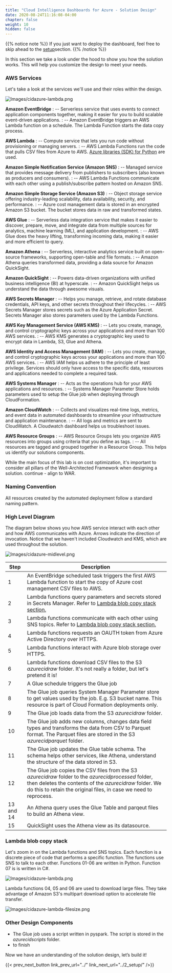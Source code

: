```yaml
---
title: "Cloud Intelligence Dashboards for Azure - Solution Design"
date: 2020-08-24T11:16:08-04:00
chapter: false
weight: 10
hidden: false
---
```


{{% notice note %}}
If you just want to deploy the dashboard, feel free to skip ahead to the [setup](../2_setup/)section.
{{% /notice %}}

In this section we take a look under the hood to show you how the solution works. This will help you customize the design to meet your needs.

### AWS Services
Let's take a look at the services we'll use and their roles within the design.

![Images/cidazure-lambda.png](/Cost/300_Cloud_Intelligence_Dashboard_for_Azure/Images/cidazure-services.png)

**Amazon EventBridge**
: -- Serverless service that uses events to connect application components together, making it easier for you to build scalable event-driven applications.
: -- Amazon EventBridge triggers an AWS Lambda function on a schedule. The Lambda Function starts the data copy process.

**AWS Lambda** 
: -- Compute service that lets you run code without provisioning or managing servers.
: -- AWS Lambda Functions run the code that pulls CSV files from Azure to AWS. [Azure libraries (SDK) for Python](https://learn.microsoft.com/en-us/azure/developer/python/sdk/azure-sdk-overview) are used.

**Amazon Simple Notification Service (Amazon SNS)**
: -- Managed service that provides message delivery from publishers to subscribers (also known as producers and consumers).
: -- AWS Lambda Functions communicate with each other using a publish/subscribe pattern hosted on Amazon SNS.

**Amazon Simple Storage Service (Amazon S3)**
: -- Object storage service offering industry-leading scalability, data availability, security, and performance.
: -- Azure cost management data is stored in an encrypted Amazon S3 bucket. The bucket stores data in raw and transformed states.

**AWS Glue**
: -- Serverless data integration service that makes it easier to discover, prepare, move, and integrate data from multiple sources for analytics, machine learning (ML), and application development.
: -- AWS Glue does the heavy lifting, transforming incoming data, making it easier and more efficient to query.

**Amazon Athena**
: -- Serverless, interactive analytics service built on open-source frameworks, supporting open-table and file formats.
: -- Amazon Athena queries transformed data, providing a data source for Amazon QuickSight.

**Amazon QuickSight**
: -- Powers data-driven organizations with unified business intelligence (BI) at hyperscale.
: -- Amazon QuickSight helps us understand the data through awesome visuals.

**AWS Secrets Manager**
: -- Helps you manage, retrieve, and rotate database credentials, API keys, and other secrets throughout their lifecycles.
: -- AWS Secrets Manager stores secrets such as the Azure Application Secret. Secrets Manager also stores parameters used by the Lambda Functions.

**AWS Key Management Service (AWS KMS)**
: -- Lets you create, manage, and control cryptographic keys across your applications and more than 100 AWS services.
: -- AWS KMS generates a cryptographic key used to encrypt data in Lambda, S3, Glue and Athena.

**AWS Identity and Access Management (IAM)**
: -- Lets you create, manage, and control cryptographic keys across your applications and more than 100 AWS services.
: -- AWS IAM helps us adhere to the principle of least privilege. Services should only have access to the specific data, resources and applications needed to complete a required task.

**AWS Systems Manager**
: -- Acts as the operations hub for your AWS applications and resources.
: -- Systems Manager Parameter Store holds parameters used to setup the Glue job when deploying through CloudFormation.

**Amazon CloudWatch**
: -- Collects and visualizes real-time logs, metrics, and event data in automated dashboards to streamline your infrastructure and application maintenance.
: -- All logs and metrics are sent to CloudWatch. A Cloudwatch dashboard helps us troubleshoot issues.

**AWS Resource Groups**
: -- AWS Resource Groups lets you organize AWS resources into groups using criteria that you define as tags.
: -- All resources are tagged and grouped together in a Resource Group. This helps us identify our solutions components.

While the main focus of this lab is on cost optimization, it's important to consider all pillars of the Well-Architected Framework when designing a solution. 
continue - align to WAR.

### Naming Convention

All resources created by the automated deployment follow a standard naming pattern. 
<to finish>

### High Level Diagram

The diagram below shows you how AWS service interact with each other and how AWS communicates with Azure. Arrows indicate the direction of invocation. Notice that we haven't included Cloudwatch and KMS, which are used throughout the solution.

![Images/cidazure-midlevel.png](/Cost/300_Cloud_Intelligence_Dashboard_for_Azure/Images/cidazure-midlevel.png)

|Step|Description|
|-|-|
|1|An EventBridge scheduled task triggers the first AWS Lambda function to start the copy of Azure cost management CSV files to AWS.|
|2|Lambda functions query parameters and secrets stored in Secrets Manager. Refer to [Lambda blob copy stack section.](#lambda-blob-copy-stack)|
|3|Lambda functions communicate with each other using SNS topics. Refer to [Lambda blob copy stack section.](#lambda-blob-copy-stack)|
|4|Lambda functions requests an OAUTH token from Azure Active Directory over HTTPS.|
|5|Lambda functions interact with Azure blob storage over HTTPS.|
|6|Lambda functions download CSV files to the S3 *azurecidraw* folder. It's not really a folder, but let's pretend it is!|
|7|A Glue schedule triggers the Glue job|
|8|The Glue job queries System Manager Parameter store to get values used by the job. E.g. S3 bucket name. This resource is part of Cloud Formation deployments only.|
|9|The Glue job loads data from the S3 *azurecidraw* folder.|
|10|The Glue job adds new columns, changes data field types and transforms the data from CSV to Parquet format. The Parquet files are stored in the S3 *azurecidparquet* folder.|
|11|The Glue job updates the Glue table schema. The schema helps other services, like Athena, understand the structure of the data stored in S3.|
|12|The Glue job copies the CSV files from the S3 *azurecidraw* folder to the *azurecidprocessed* folder, then deletes the contents of the *azurecidraw* folder. We do this to retain the original files, in case we need to reprocess. |
|13 and 14|An Athena query uses the Glue Table and parqeut files to build an Athena view.|
|15|QuickSight uses the Athena view as its datasource.|

### Lambda blob copy stack 

Let's zoom in on the Lambda functions and SNS topics. Each function is a discrete piece of code that performs a specific function. The functions use SNS to talk to each other. Functions 01-06 are written in Python. Function 07 is is written in C#.

![Images/cidazure-lambda.png](/Cost/300_Cloud_Intelligence_Dashboard_for_Azure/Images/cidazure-lambda.png)

Lambda functions 04, 05 and 06 are used to download large files. They take advantage of Amazon S3's multipart download option to accelerate file transfer.

![Images/cidazure-lambda-filesize.png](/Cost/300_Cloud_Intelligence_Dashboard_for_Azure/Images/cidazure-lambda-filesize.png)

### Other Design Components

* The Glue job uses a script written in pyspark. The script is stored in the *azurecidscripts* folder.
* to finish

Now we have an understanding of the solution design, let’s build it!

{{< prev_next_button link_prev_url="../" link_next_url="../2_setup/" />}}